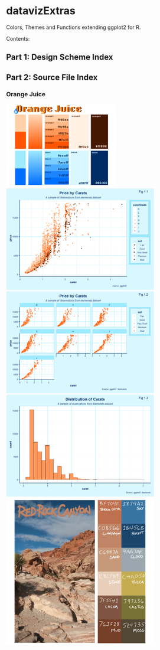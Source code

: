 # datavizExtras
Colors, Themes and Functions extending ggplot2 for R.

Contents:


## Part 1: Design Scheme Index

## Part 2: Source File Index


### Orange Juice

<img src="orangeJuiceColors.png" width="300">

<img src="juiceGlassPointExample.png" width="400">

<img src="juiceGlassFacetExample.png" width="400">

<img src="juiceGlassHistExample.png" width="400">

<img src="RedRockCanyonColors.png" width="400">




